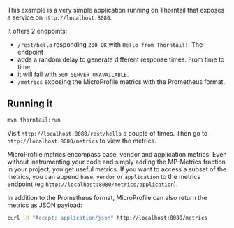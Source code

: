 This example is a very simple application running on Thorntail that exposes a service on `http://localhost:8080`.

It offers 2 endpoints:

* `/rest/hello` responding `200 OK` with `Hello from Thorntail!`. The endpoint
* adds a random delay to generate different response times. From time to time,
* it will fail with `500 SERVER UNAVAILABLE`.
* `/metrics` exposing the MicroProfile metrics with the Prometheus format.

## Running it

```bash
mvn thorntail:run
```

Visit `http://localhost:8080/rest/hello` a couple of times. Then go to `http://localhost:8080/metrics` to view the metrics.

MicroProfile metrics encompass base, vendor and application metrics. Even
without instrumenting your code and simply adding the MP-Metrics fraction in
your project, you get useful metrics. If you want to access a subset of the
metrics, you can append `base`, `vendor` or `application` to the metrics
endpoint (eg `http://localhost:8080/metrics/application`).

In addition to the Prometheus format, MicroProfile can also return the metrics as JSON payload:

```bash
curl -H "Accept: application/json" http://localhost:8080/metrics
```
